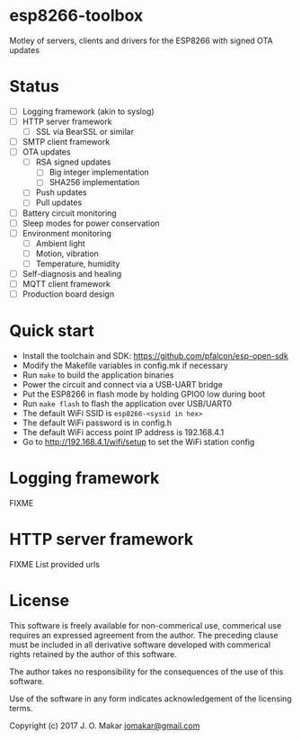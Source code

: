 # esp8266-toolbox
Motley of servers, clients and drivers for the ESP8266 with signed OTA updates

# Status
- [ ] Logging framework (akin to syslog)
- [ ] HTTP server framework
  - [ ] SSL via BearSSL or similar 
- [ ] SMTP client framework
- [ ] OTA updates
  - [ ] RSA signed updates
      - [ ] Big integer implementation
      - [ ] SHA256 implementation
  - [ ] Push updates
  - [ ] Pull updates
- [ ] Battery circuit monitoring
- [ ] Sleep modes for power conservation
- [ ] Environment monitoring
  - [ ] Ambient light
  - [ ] Motion, vibration
  - [ ] Temperature, humidity
- [ ] Self-diagnosis and healing
- [ ] MQTT client framework
- [ ] Production board design

# Quick start
- Install the toolchain and SDK: https://github.com/pfalcon/esp-open-sdk
- Modify the Makefile variables in config.mk if necessary
- Run `make` to build the application binaries
- Power the circuit and connect via a USB-UART bridge
- Put the ESP8266 in flash mode by holding GPIO0 low during boot
- Run `make flash` to flash the application over USB/UART0
- The default WiFi SSID is `esp8266-<sysid in hex>`
- The default WiFi password is in config.h
- The default WiFi access point IP address is 192.168.4.1
- Go to http://192.168.4.1/wifi/setup to set the WiFi station config

# Logging framework
FIXME

# HTTP server framework
FIXME List provided urls

# License
This software is freely available for non-commerical use, commerical use requires
an expressed agreement from the author. The preceding clause must be included in
all derivative software developed with commerical rights retained by the author
of this software.

The author takes no responsibility for the consequences of the use of this
software.

Use of the software in any form indicates acknowledgement of the licensing terms.

Copyright (c) 2017 J. O. Makar <jomakar@gmail.com>
